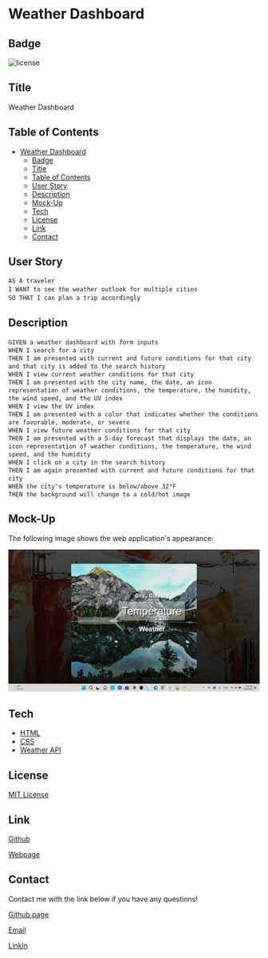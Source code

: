 # Weather Dashboard

## Badge
![license](https://img.shields.io/badge/license-MIT-brightgreen)

## Title
Weather Dashboard

## Table of Contents
- [Weather Dashboard](#weather-dashboard)
  - [Badge](#badge)
  - [Title](#title)
  - [Table of Contents](#table-of-contents)
  - [User Story](#user-story)
  - [Description](#description)
  - [Mock-Up](#mock-up)
  - [Tech](#tech)
  - [License](#license)
  - [Link](#link)
  - [Contact](#contact)

## User Story
```md
AS A traveler
I WANT to see the weather outlook for multiple cities
SO THAT I can plan a trip accordingly
```

## Description
```
GIVEN a weather dashboard with form inputs
WHEN I search for a city
THEN I am presented with current and future conditions for that city and that city is added to the search history
WHEN I view current weather conditions for that city
THEN I am presented with the city name, the date, an icon representation of weather conditions, the temperature, the humidity, the wind speed, and the UV index
WHEN I view the UV index
THEN I am presented with a color that indicates whether the conditions are favorable, moderate, or severe
WHEN I view future weather conditions for that city
THEN I am presented with a 5-day forecast that displays the date, an icon representation of weather conditions, the temperature, the wind speed, and the humidity
WHEN I click on a city in the search history
THEN I am again presented with current and future conditions for that city
WHEN the city's temperature is below/above 32°F
THEN the background will change to a cold/hot image
```
## Mock-Up
The following image shows the web application's appearance:

<img src="./assets/pictures/weather.gif">

## Tech
- [HTML](https://developer.mozilla.org/en-US/docs/Web/HTML)
- [CSS](https://developer.mozilla.org/en-US/docs/Web/CSS)
- [Weather API](https://openweathermap.org/api)

## License
[MIT License](LICENSE.txt)

## Link
[Github](https://github.com/minhkhoinguy/Weather-Dashboard)

[Webpage](https://minhkhoinguy.github.io/Weather-Dashboard)

## Contact
Contact me with the link below if you have any questions!

[Github page](https://github.com/minhkhoinguy)

[Email](mailto:minhkhoinguy@gmail.com)

[Linkln](https://www.linkedin.com/in/minhkhoi-nguyen-3a8b82237/)

